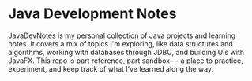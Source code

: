 # Java Development Notes

JavaDevNotes is my personal collection of Java projects and learning notes. It covers a mix of topics I'm exploring, like data structures and algorithms, working with databases through JDBC, and building UIs with JavaFX. This repo is part reference, part sandbox — a place to practice, experiment, and keep track of what I’ve learned along the way.